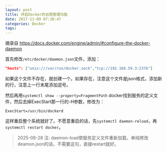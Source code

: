 ```yaml
---
layout: post
title: 开启Docker的远程管理功能
date: 2017-11-09 07:38:47
categories: Docker
tags: 
---
```


摘录自 https://docs.docker.com/engine/admin/#configure-the-docker-daemon

首先修改`/etc/docker/daemon.json`文件，添加：

```json
"hosts": ["unix:///var/run/docker.sock","tcp://192.168.59.3:2376"]
```

如果这个文件不存在，就创建一个。如果存在，注意这个文件是json格式，添加新的行，注意上一行末尾添加逗号。

然后再用`systemctl show --property=FragmentPath` docker找到服务的定义文件，然后去掉ExecStart那一行的-H参数，修改为：

```
ExecStart=/usr/bin/dockerd
```

这样重启整个系统就好了。不愿意重启的话，先`systemctl daemon-reload`，再`systemctl restart docker`。

> 2025-08-28 注: daemon-load使服务定义文件重新加载，单纯修改deamon.json的话，不需要这句，直接restart就好。
